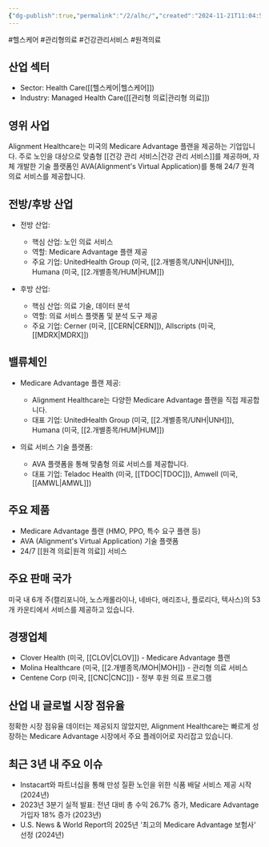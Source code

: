 ```yaml
---
{"dg-publish":true,"permalink":"/2/alhc/","created":"2024-11-21T11:04:53.929+09:00","updated":"2025-07-29T21:37:04.279+09:00"}
---
```


#헬스케어 #관리형의료 #건강관리서비스 #원격의료

## 산업 섹터

- Sector: Health Care([[헬스케어\|헬스케어]])
- Industry: Managed Health Care([[관리형 의료\|관리형 의료]])

## 영위 사업

Alignment Healthcare는 미국의 Medicare Advantage 플랜을 제공하는 기업입니다. 주로 노인을 대상으로 맞춤형 [[건강 관리 서비스\|건강 관리 서비스]]를 제공하며, 자체 개발한 기술 플랫폼인 AVA(Alignment's Virtual Application)를 통해 24/7 원격 의료 서비스를 제공합니다.

## 전방/후방 산업

- 전방 산업:
    
    - 핵심 산업: 노인 의료 서비스
    - 역할: Medicare Advantage 플랜 제공
    - 주요 기업: UnitedHealth Group (미국, [[2.개별종목/UNH\|UNH]]), Humana (미국, [[2.개별종목/HUM\|HUM]])
    
- 후방 산업:
    
    - 핵심 산업: 의료 기술, 데이터 분석
    - 역할: 의료 서비스 플랫폼 및 분석 도구 제공
    - 주요 기업: Cerner (미국, [[CERN\|CERN]]), Allscripts (미국, [[MDRX\|MDRX]])
    

## 밸류체인

- Medicare Advantage 플랜 제공:
    
    - Alignment Healthcare는 다양한 Medicare Advantage 플랜을 직접 제공합니다.
    - 대표 기업: UnitedHealth Group (미국, [[2.개별종목/UNH\|UNH]]), Humana (미국, [[2.개별종목/HUM\|HUM]])
    
- 의료 서비스 기술 플랫폼:
    
    - AVA 플랫폼을 통해 맞춤형 의료 서비스를 제공합니다.
    - 대표 기업: Teladoc Health (미국, [[TDOC\|TDOC]]), Amwell (미국, [[AMWL\|AMWL]])
    

## 주요 제품

- Medicare Advantage 플랜 (HMO, PPO, 특수 요구 플랜 등)
- AVA (Alignment's Virtual Application) 기술 플랫폼
- 24/7 [[원격 의료\|원격 의료]] 서비스

## 주요 판매 국가

미국 내 6개 주(캘리포니아, 노스캐롤라이나, 네바다, 애리조나, 플로리다, 텍사스)의 53개 카운티에서 서비스를 제공하고 있습니다.

## 경쟁업체

- Clover Health (미국, [[CLOV\|CLOV]]) - Medicare Advantage 플랜
- Molina Healthcare (미국, [[2.개별종목/MOH\|MOH]]) - 관리형 의료 서비스
- Centene Corp (미국, [[CNC\|CNC]]) - 정부 후원 의료 프로그램

## 산업 내 글로벌 시장 점유율

정확한 시장 점유율 데이터는 제공되지 않았지만, Alignment Healthcare는 빠르게 성장하는 Medicare Advantage 시장에서 주요 플레이어로 자리잡고 있습니다.

## 최근 3년 내 주요 이슈

- Instacart와 파트너십을 통해 만성 질환 노인을 위한 식품 배달 서비스 제공 시작 (2024년)
- 2023년 3분기 실적 발표: 전년 대비 총 수익 26.7% 증가, Medicare Advantage 가입자 18% 증가 (2023년)
- U.S. News & World Report의 2025년 '최고의 Medicare Advantage 보험사' 선정 (2024년)